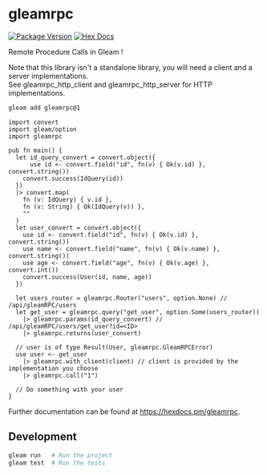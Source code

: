 # gleamrpc

[![Package Version](https://img.shields.io/hexpm/v/gleamrpc)](https://hex.pm/packages/gleamrpc)
[![Hex Docs](https://img.shields.io/badge/hex-docs-ffaff3)](https://hexdocs.pm/gleamrpc/)

Remote Procedure Calls in Gleam !

Note that this library isn't a standalone library, you will need a client and a server implementations.  
See gleamrpc_http_client and gleamrpc_http_server for HTTP implementations.

```sh
gleam add gleamrpc@1
```
```gleam
import convert
import gleam/option
import gleamrpc

pub fn main() {
  let id_query_convert = convert.object({
	  use id <- convert.field("id", fn(v) { Ok(v.id) }, convert.string())
    convert.success(IdQuery(id))
  })
  |> convert.map(
    fn (v: IdQuery) { v.id },
    fn (v: String) { Ok(IdQuery(v)) },
    ""
  )
  let user_convert = convert.object({
    use id <- convert.field("id", fn(v) { Ok(v.id) }, convert.string())
    use name <- convert.field("name", fn(v) { Ok(v.name) }, convert.string())
    use age <- convert.field("age", fn(v) { Ok(v.age) }, convert.int())
    convert.success(User(id, name, age))
  })

  let users_router = gleamrpc.Router("users", option.None) // /api/gleamRPC/users
  let get_user = gleamrpc.query("get_user", option.Some(users_router))
    |> gleamrpc.params(id_query_convert) // /api/gleamRPC/users/get_user?id=<ID>
    |> gleamrpc.returns(user_convert)

  // user is of type Result(User, gleamrpc.GleamRPCError)
  use user <- get_user
    |> gleamrpc.with_client(client) // client is provided by the implementation you choose
    |> gleamrpc.call("1")

  // Do something with your user
}
```

Further documentation can be found at <https://hexdocs.pm/gleamrpc>.

## Development

```sh
gleam run   # Run the project
gleam test  # Run the tests
```
